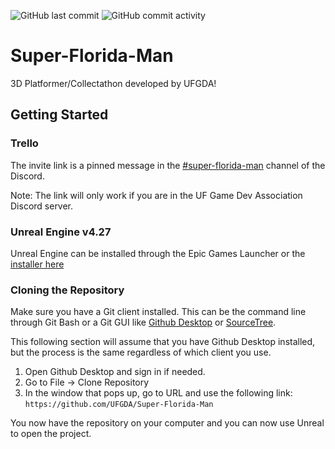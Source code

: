 ![GitHub last commit](https://img.shields.io/github/last-commit/UFGDA/Super-Florida-Man)
![GitHub commit activity](https://img.shields.io/github/commit-activity/m/UFGDA/Super-Florida-Man)

# Super-Florida-Man

3D Platformer/Collectathon developed by UFGDA!

## Getting Started

### Trello
The invite link is a pinned message in the [#super-florida-man](https://discord.com/channels/521957275204845578/887105285653680130/888503562403987506) channel of the Discord.

Note: The link will only work if you are in the UF Game Dev Association Discord server.

### Unreal Engine v4.27
Unreal Engine can be installed through the Epic Games Launcher or the [installer here](https://www.unrealengine.com/en-US/download)

### Cloning the Repository

Make sure you have a Git client installed.
This can be the command line through Git Bash or a Git GUI like [Github Desktop](https://desktop.github.com/) or [SourceTree](https://www.sourcetreeapp.com/).

This following section will assume that you have Github Desktop installed, but the process is the same regardless of which client you use.

1. Open Github Desktop and sign in if needed.
2. Go to File -> Clone Repository
3. In the window that pops up, go to URL and use the following link: `https://github.com/UFGDA/Super-Florida-Man`

You now have the repository on your computer and you can now use Unreal to open the project.
